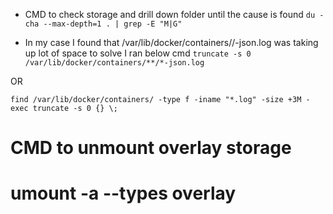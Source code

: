 - CMD to check storage and drill down folder until the cause is found
  `du -cha --max-depth=1 . | grep -E "M|G"`

- In my case I found that /var/lib/docker/containers/<CONTAINER-ID>/<CONTAINER-ID>-json.log was taking up lot of space to solve I ran below cmd
  `truncate -s 0 /var/lib/docker/containers/**/*-json.log`

OR

`find /var/lib/docker/containers/ -type f -iname "*.log" -size +3M -exec truncate -s 0 {} \;`

# CMD to unmount overlay storage
# umount -a --types overlay
